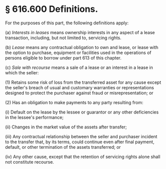 # § 616.600   Definitions.

For the purposes of this part, the following definitions apply:


(a) *Interests in leases* means ownership interests in any aspect of a lease transaction, including, but not limited to, servicing rights.


(b) *Lease* means any contractual obligation to own and lease, or lease with the option to purchase, equipment or facilities used in the operations of persons eligible to borrow under part 613 of this chapter.


(c) *Sale with recourse* means a sale of a lease or an interest in a lease in which the seller:


(1) Retains some risk of loss from the transferred asset for any cause except the seller's breach of usual and customary warranties or representations designed to protect the purchaser against fraud or misrepresentation; or


(2) Has an obligation to make payments to any party resulting from:


(i) Default on the lease by the lessee or guarantor or any other deficiencies in the lessee's performance;


(ii) Changes in the market value of the assets after transfer;


(iii) Any contractual relationship between the seller and purchaser incident to the transfer that, by its terms, could continue even after final payment, default, or other termination of the assets transferred; or


(iv) Any other cause, except that the retention of servicing rights alone shall not constitute recourse.





